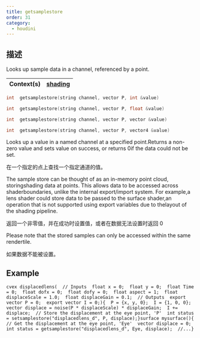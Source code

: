```yaml
---
title: getsamplestore
order: 31
category:
  - houdini
---
```

    
## 描述

Looks up sample data in a channel, referenced by a point.

| Context(s) | [shading](../contexts/shading.html) |
| ---------- | ----------------------------------- |

```c
int  getsamplestore(string channel, vector P, int &value)
```

```c
int  getsamplestore(string channel, vector P, float &value)
```

```c
int  getsamplestore(string channel, vector P, vector &value)
```

```c
int  getsamplestore(string channel, vector P, vector4 &value)
```

Looks up a value in a named channel at a specified point.Returns a non-zero
value and sets value on success, or returns 0if the data could not be set.

在一个指定的点上查找一个指定通道的值。

The sample store can be thought of as an in-memory point cloud, storingshading
data at points. This allows data to be accessed across shaderboundaries,
unlike the internal export/import system. For example,a lens shader could
store data to be passed to the surface shader,an operation that is not
supported using export variables due to thelayout of the shading pipeline.

返回一个非零值，并在成功时设置值，或者在数据无法设置时返回 0

Please note that the stored samples can only be accessed within the same
rendertile.

如果数据不能被设置。

## Example

    cvex displacedlens(  // Inputs  float x = 0;  float y = 0;  float Time = 0;  float dofx = 0;  float dofy = 0;  float aspect = 1;  float displaceScale = 1.0;  float displaceGain = 0.1;  // Outputs  export vector P = 0;  export vector I = 0;){  P = {x, y, 0};  I = {1, 0, 0};  vector displace = noise(P * displaceScale) * displaceGain;  I += displace;  // Store the displacement at the eye point, 'P'  int status = setsamplestore("displacedlens_d", P, displace);}surface mysurface(){  // Get the displacement at the eye point, 'Eye'  vector displace = 0;  int status = getsamplestore("displacedlens_d", Eye, displace);  //...}
